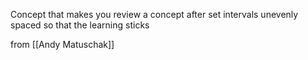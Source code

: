 Concept that makes you review a concept after set intervals unevenly spaced so that the learning sticks

from [[Andy Matuschak]]